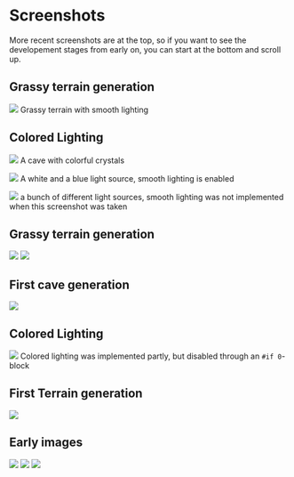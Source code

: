 # Screenshots
More recent screenshots are at the top, so if you want to see the developement stages from early on, you can start at the bottom and scroll up.

## Grassy terrain generation
![](011.png)
Grassy terrain with smooth lighting

## Colored Lighting
![](010.png)
A cave with colorful crystals

![](009.png)
A white and a blue light source, smooth lighting is enabled

![](008.png)
a bunch of different light sources, smooth lighting was not implemented when this screenshot was taken

## Grassy terrain generation
![](007.png)
![](006.png)

## First cave generation
![](005.png)

## Colored Lighting
![](004.png)
Colored lighting was implemented partly, but disabled through an `#if 0`-block

## First Terrain generation
![](003.png)

## Early images
![](002.png)
![](001.png)
![](000.png)
